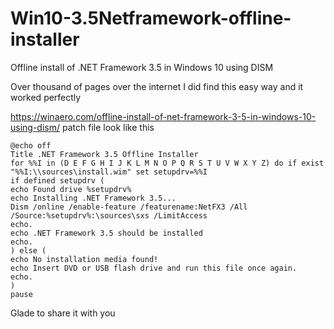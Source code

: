 # Win10-3.5Netframework-offline-installer
Offline install of .NET Framework 3.5 in Windows 10 using DISM

Over thousand of pages over the internet I did find this easy way and it worked perfectly

https://winaero.com/offline-install-of-net-framework-3-5-in-windows-10-using-dism/
patch file look like this

	@echo off
	Title .NET Framework 3.5 Offline Installer
	for %%I in (D E F G H I J K L M N O P Q R S T U V W X Y Z) do if exist "%%I:\\sources\install.wim" set setupdrv=%%I
	if defined setupdrv (
	echo Found drive %setupdrv%
	echo Installing .NET Framework 3.5...
	Dism /online /enable-feature /featurename:NetFX3 /All /Source:%setupdrv%:\sources\sxs /LimitAccess
	echo.
	echo .NET Framework 3.5 should be installed
	echo.
	) else (
	echo No installation media found!
	echo Insert DVD or USB flash drive and run this file once again. 
	echo.
	)
	pause

Glade to share it with you
